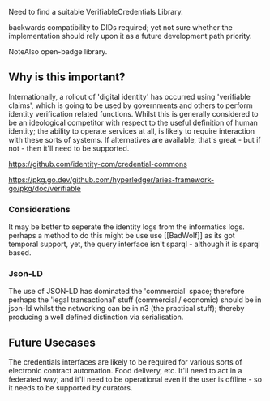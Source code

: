 Need to find a suitable VerifiableCredentials Library. 

backwards compatibility to DIDs required; yet not sure whether the implementation should rely upon it as a future development path priority. 

NoteAlso open-badge library.

## Why is this important?

Internationally, a rollout of 'digital identity' has occurred using 'verifiable claims', which is going to be used by governments and others to perform identity verification related functions.  Whilst this is generally considered to be an ideological competitor with respect to the useful definition of human identity; the ability to operate services at all, is likely to require interaction with these sorts of systems.  If alternatives are available, that's great - but if not - then it'll need to be supported.

https://github.com/identity-com/credential-commons

https://pkg.go.dev/github.com/hyperledger/aries-framework-go/pkg/doc/verifiable

### Considerations
It may be better to seperate the identity logs from the informatics logs.  perhaps a method to do this might be use use [[BadWolf]] as its got temporal support, yet, the query interface isn't sparql - although it is sparql based.  

### Json-LD

The use of JSON-LD has dominated the 'commercial' space; therefore perhaps the 'legal transactional' stuff (commercial / economic) should be in json-ld whilst the networking can be in n3 (the practical stuff); thereby producing a well defined distinction via serialisation.  


## Future Usecases

The credentials interfaces are likely to be required for various sorts of electronic contract automation.  Food delivery, etc.  It'll need to act in a federated way; and it'll need to be operational even if the user is offline - so it needs to be supported by curators. 



